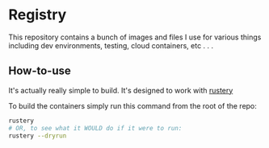 
# Registry

This repository contains a bunch of images and files I use for various things
including dev environments, testing, cloud containers, etc . . .

## How-to-use

It's actually really simple to build.  It's designed to work with [rustery](git@github.com:Lonestar137/rustery.git)

To build the containers simply run this command from the root of the repo:
```bash
rustery
# OR, to see what it WOULD do if it were to run:
rustery --dryrun
```

